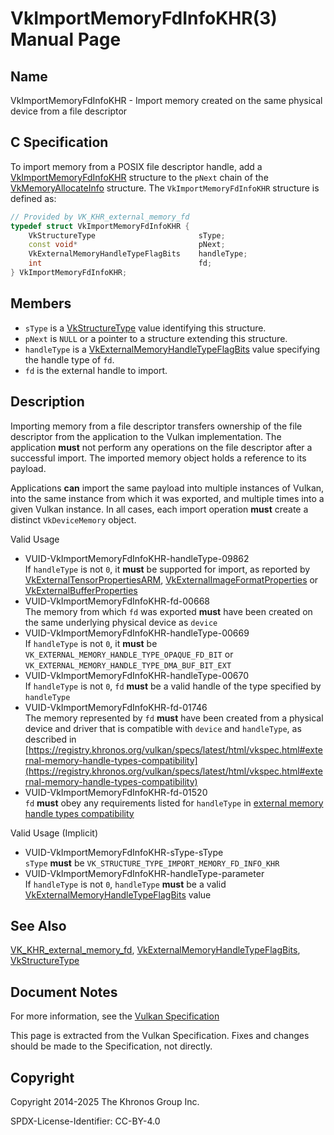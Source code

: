 # VkImportMemoryFdInfoKHR(3) Manual Page

## Name

VkImportMemoryFdInfoKHR - Import memory created on the same physical device from a file descriptor



## [](#_c_specification)C Specification

To import memory from a POSIX file descriptor handle, add a [VkImportMemoryFdInfoKHR](https://registry.khronos.org/vulkan/specs/latest/man/html/VkImportMemoryFdInfoKHR.html) structure to the `pNext` chain of the [VkMemoryAllocateInfo](https://registry.khronos.org/vulkan/specs/latest/man/html/VkMemoryAllocateInfo.html) structure. The `VkImportMemoryFdInfoKHR` structure is defined as:

```c++
// Provided by VK_KHR_external_memory_fd
typedef struct VkImportMemoryFdInfoKHR {
    VkStructureType                       sType;
    const void*                           pNext;
    VkExternalMemoryHandleTypeFlagBits    handleType;
    int                                   fd;
} VkImportMemoryFdInfoKHR;
```

## [](#_members)Members

- `sType` is a [VkStructureType](https://registry.khronos.org/vulkan/specs/latest/man/html/VkStructureType.html) value identifying this structure.
- `pNext` is `NULL` or a pointer to a structure extending this structure.
- `handleType` is a [VkExternalMemoryHandleTypeFlagBits](https://registry.khronos.org/vulkan/specs/latest/man/html/VkExternalMemoryHandleTypeFlagBits.html) value specifying the handle type of `fd`.
- `fd` is the external handle to import.

## [](#_description)Description

Importing memory from a file descriptor transfers ownership of the file descriptor from the application to the Vulkan implementation. The application **must** not perform any operations on the file descriptor after a successful import. The imported memory object holds a reference to its payload.

Applications **can** import the same payload into multiple instances of Vulkan, into the same instance from which it was exported, and multiple times into a given Vulkan instance. In all cases, each import operation **must** create a distinct `VkDeviceMemory` object.

Valid Usage

- [](#VUID-VkImportMemoryFdInfoKHR-handleType-09862)VUID-VkImportMemoryFdInfoKHR-handleType-09862  
  If `handleType` is not `0`, it **must** be supported for import, as reported by [VkExternalTensorPropertiesARM](https://registry.khronos.org/vulkan/specs/latest/man/html/VkExternalTensorPropertiesARM.html), [VkExternalImageFormatProperties](https://registry.khronos.org/vulkan/specs/latest/man/html/VkExternalImageFormatProperties.html) or [VkExternalBufferProperties](https://registry.khronos.org/vulkan/specs/latest/man/html/VkExternalBufferProperties.html)
- [](#VUID-VkImportMemoryFdInfoKHR-fd-00668)VUID-VkImportMemoryFdInfoKHR-fd-00668  
  The memory from which `fd` was exported **must** have been created on the same underlying physical device as `device`
- [](#VUID-VkImportMemoryFdInfoKHR-handleType-00669)VUID-VkImportMemoryFdInfoKHR-handleType-00669  
  If `handleType` is not `0`, it **must** be `VK_EXTERNAL_MEMORY_HANDLE_TYPE_OPAQUE_FD_BIT` or `VK_EXTERNAL_MEMORY_HANDLE_TYPE_DMA_BUF_BIT_EXT`
- [](#VUID-VkImportMemoryFdInfoKHR-handleType-00670)VUID-VkImportMemoryFdInfoKHR-handleType-00670  
  If `handleType` is not `0`, `fd` **must** be a valid handle of the type specified by `handleType`
- [](#VUID-VkImportMemoryFdInfoKHR-fd-01746)VUID-VkImportMemoryFdInfoKHR-fd-01746  
  The memory represented by `fd` **must** have been created from a physical device and driver that is compatible with `device` and `handleType`, as described in [https://registry.khronos.org/vulkan/specs/latest/html/vkspec.html#external-memory-handle-types-compatibility](https://registry.khronos.org/vulkan/specs/latest/html/vkspec.html#external-memory-handle-types-compatibility)
- [](#VUID-VkImportMemoryFdInfoKHR-fd-01520)VUID-VkImportMemoryFdInfoKHR-fd-01520  
  `fd` **must** obey any requirements listed for `handleType` in [external memory handle types compatibility](https://registry.khronos.org/vulkan/specs/latest/html/vkspec.html#external-memory-handle-types-compatibility)

Valid Usage (Implicit)

- [](#VUID-VkImportMemoryFdInfoKHR-sType-sType)VUID-VkImportMemoryFdInfoKHR-sType-sType  
  `sType` **must** be `VK_STRUCTURE_TYPE_IMPORT_MEMORY_FD_INFO_KHR`
- [](#VUID-VkImportMemoryFdInfoKHR-handleType-parameter)VUID-VkImportMemoryFdInfoKHR-handleType-parameter  
  If `handleType` is not `0`, `handleType` **must** be a valid [VkExternalMemoryHandleTypeFlagBits](https://registry.khronos.org/vulkan/specs/latest/man/html/VkExternalMemoryHandleTypeFlagBits.html) value

## [](#_see_also)See Also

[VK\_KHR\_external\_memory\_fd](https://registry.khronos.org/vulkan/specs/latest/man/html/VK_KHR_external_memory_fd.html), [VkExternalMemoryHandleTypeFlagBits](https://registry.khronos.org/vulkan/specs/latest/man/html/VkExternalMemoryHandleTypeFlagBits.html), [VkStructureType](https://registry.khronos.org/vulkan/specs/latest/man/html/VkStructureType.html)

## [](#_document_notes)Document Notes

For more information, see the [Vulkan Specification](https://registry.khronos.org/vulkan/specs/latest/html/vkspec.html#VkImportMemoryFdInfoKHR)

This page is extracted from the Vulkan Specification. Fixes and changes should be made to the Specification, not directly.

## [](#_copyright)Copyright

Copyright 2014-2025 The Khronos Group Inc.

SPDX-License-Identifier: CC-BY-4.0